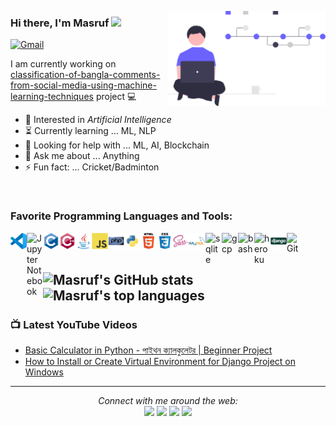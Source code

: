 <a href="#"><img align="right" width="50%" height="auto" src="./images/undraw_version_control_re_mg66.svg" height="175px"/></a>

### Hi there, I'm Masruf <img src="https://raw.githubusercontent.com/MartinHeinz/MartinHeinz/master/wave.gif" width="20px">
[![Gmail](https://img.shields.io/badge/%20-Send%20Mail-black?color=14171A&labelColor=0366d6&logo=gmail&logoColor=ffffff)](mailto:masruf.jaman@northsouth.edu)
<br/>

I am currently working on [classification-of-bangla-comments-from-social-media-using-machine-learning-techniques](https://github.com/masrufjaman/classification-of-bangla-comments-from-social-media-using-machine-learning-techniques) project 💻
- 📢 Interested in *Artificial Intelligence*
- ⏳ Currently learning ... ML, NLP
- 🤔 Looking for help with ... ML, AI, Blockchain
- 💬 Ask me about ... Anything
- ⚡ Fun fact: ... Cricket/Badminton
<br/>

### Favorite Programming Languages and Tools:

<!-- Tools -->
<img align="left" alt="Visual Studio Code" width="26px" src="https://raw.githubusercontent.com/github/explore/80688e429a7d4ef2fca1e82350fe8e3517d3494d/topics/visual-studio-code/visual-studio-code.png" />
<img align="left" alt="Jupyter Notebook" width="26px" src="https://upload.wikimedia.org/wikipedia/commons/thumb/3/38/Jupyter_logo.svg/66px-Jupyter_logo.svg.png" />

<!-- Programming Languages -->
<img align="left" alt="c" width="26px" src="https://raw.githubusercontent.com/devicons/devicon/master/icons/c/c-original.svg" />
<img align="left" alt="cplusplus" width="26px" src="https://raw.githubusercontent.com/devicons/devicon/master/icons/cplusplus/cplusplus-original.svg" />
<!-- csharp, go -->
<img align="left" alt="java" width="26px" src="https://raw.githubusercontent.com/devicons/devicon/master/icons/java/java-original.svg" />
<img align="left" alt="javascript" width="26px" src="https://raw.githubusercontent.com/devicons/devicon/master/icons/javascript/javascript-original.svg" />
<!-- typescript -->
<img align="left" alt="Python" width="26px" src="https://raw.githubusercontent.com/devicons/devicon/master/icons/php/php-original.svg" />
<!-- perl, ruby, scala -->
<img align="left" alt="Python" width="26px" src="https://raw.githubusercontent.com/github/explore/80688e429a7d4ef2fca1e82350fe8e3517d3494d/topics/python/python.png" />
<!-- swift, objectivec, clojure, rust, haskell, coffescript, elixir, erlang -->

<!-- Frontend Development -->
<!-- vuejs, react, svelte, angularjs, angular, backbonejs, bootstrap, vuetify -->
<img align="left" alt="html5" width="26px" src="https://raw.githubusercontent.com/devicons/devicon/master/icons/html5/html5-original-wordmark.svg" />
<img align="left" alt="css3" width="26px" src="https://raw.githubusercontent.com/devicons/devicon/master/icons/css3/css3-original-wordmark.svg" />
<!-- pug, gulp -->
<img align="left" alt="sass" width="26px" src="https://raw.githubusercontent.com/devicons/devicon/master/icons/sass/sass-original.svg" />
<!-- redux, webpack, babel, tailwind, materialize, bulma, gtk, qt, wx_widgets, ember -->

<!-- Backend Development -->
<!-- nodejs, spring, express, graphql, kafka, solr, rabbitMQ, hadoop, nginx, openresty -->

<!-- Mobile App Development -->
<!-- android, flutter, dart, kotlin, nativescript, xamarin, reactnative, ionic, apachecordova -->

<!-- AI/ML -->
<!-- tensorflow, pytorch, opencv, scikit_learn -->

<!-- Database -->
<!-- mongodb -->
<img align="left" alt="mysql" width="26px" src="https://raw.githubusercontent.com/devicons/devicon/master/icons/mysql/mysql-original-wordmark.svg" />
<!-- postgresql, redis, oracle, cassandra, couchdb, hive, realm, mariadb, cockroachdb, elasticsearch -->
<img align="left" alt="sqlite" width="26px" src="https://www.vectorlogo.zone/logos/sqlite/sqlite-icon.svg" />
<!-- mssql -->

<!-- Data Visualization -->
<!-- d3js, chartjs, canvasjs, kibana, grafana -->

<!-- Devops -->
<!-- aws, docker, jenkins  -->
<img align="left" alt="gcp" width="26px" src="https://www.vectorlogo.zone/logos/google_cloud/google_cloud-icon.svg" />
<!-- kubernetes -->
<img align="left" alt="bash" width="26px" src="https://www.vectorlogo.zone/logos/gnu_bash/gnu_bash-icon.svg" />
<!-- azure, vagrant, circleci, travisci -->

<!-- Backend as a Service(BaaS) -->
<!-- firebase, appwrite, amplify -->
<img align="left" alt="heroku" width="26px" src="https://www.vectorlogo.zone/logos/heroku/heroku-icon.svg" />

<!-- Framework -->
<img align="left" alt="django" width="26px" src="https://raw.githubusercontent.com/devicons/devicon/master/icons/django/django-original.svg" />
<!-- dotnet, electron, symfony. laravel, codeigniter, rails, flask, quasar -->

<!-- Testing -->
<!-- cypress, selenium, jest, mocha, puppeteer, karma, jasmine -->

<!-- Software -->
<!-- illustrator, photoshop, xd, figma, blender, sketch, invision, framer, matlab, postman -->

<!-- Static Site Generators -->
<!-- gatsby, gridsome, hugo, jekyll, nextjs, nuxtjs, 11ty, scully, sculpin, sapper, vuepress, hexo, middleman -->

<!-- Game Engines -->
<!-- unity, unreal -->

<!-- Automation -->
<!-- zapier -->

<!-- Other -->
<!-- linux -->
<img align="left" alt="Git" width="26px" src="https://www.vectorlogo.zone/logos/git-scm/git-scm-icon.svg" />
<!-- arduino -->
<br/>
<br/>

![Masruf's GitHub stats](https://github-readme-stats.vercel.app/api?username=masrufjaman&show_icons=true&hide_border=true)
![Masruf's top languages](https://github-readme-stats.vercel.app/api/top-langs/?username=masrufjaman&layout=compact&hide_border=true)
---

### 📺 Latest YouTube Videos
<!-- YOUTUBE:START -->
- [Basic Calculator in Python - পাইথন ক্যালকুলেটর | Beginner Project](https://www.youtube.com/watch?v=61N56PwXxZY)
- [How to Install or Create Virtual Environment for Django Project on Windows](https://www.youtube.com/watch?v=wbMXVEvSczY)
<!-- YOUTUBE:END -->
---

<p align="center">
  <i>Connect with me around the web:</i><br>
  <a href="http://mjrabbi.blogspot.com/" target="_blank"><img width="36px" src="https://img.icons8.com/fluent/48/000000/domain.png"/></a>
  <a href="https://www.linkedin.com/in/masruf-jaman/" target="_blank"><img width="36px" src="https://img.icons8.com/fluent/48/000000/linkedin.png"/></a>
  <a href="https://twitter.com/JamanMasruf" target="_blank"><img width="36px" src="https://img.icons8.com/fluent/48/000000/twitter.png"/></a>
  <a href="https://www.youtube.com/channel/UC6ZdJDkfBJlTHrQExP0Xx3w" target="_blank"><img width="36px" src="https://img.icons8.com/color/48/000000/youtube-play.png"/></a>
  <br>
</p>
